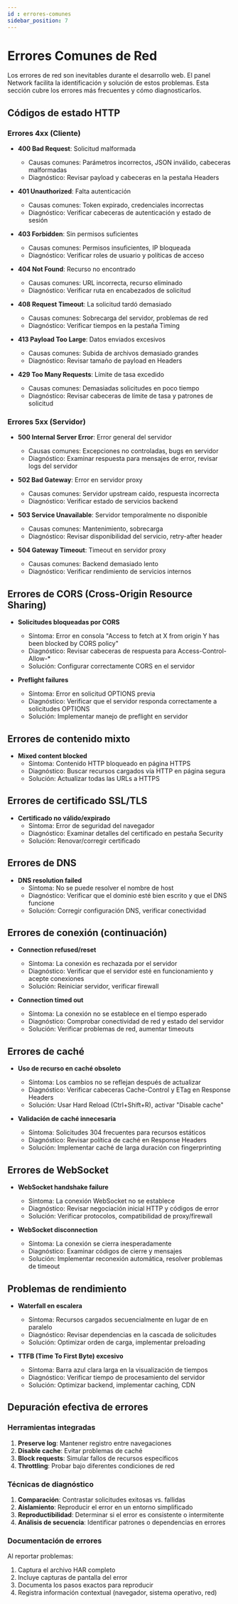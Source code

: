 ```yaml
---
id : errores-comunes
sidebar_position: 7
---
```


# Errores Comunes de Red

Los errores de red son inevitables durante el desarrollo web. El panel Network facilita la identificación y solución de estos problemas. Esta sección cubre los errores más frecuentes y cómo diagnosticarlos.

## Códigos de estado HTTP

### Errores 4xx (Cliente)

- **400 Bad Request**: Solicitud malformada
  - Causas comunes: Parámetros incorrectos, JSON inválido, cabeceras malformadas
  - Diagnóstico: Revisar payload y cabeceras en la pestaña Headers

- **401 Unauthorized**: Falta autenticación
  - Causas comunes: Token expirado, credenciales incorrectas
  - Diagnóstico: Verificar cabeceras de autenticación y estado de sesión

- **403 Forbidden**: Sin permisos suficientes
  - Causas comunes: Permisos insuficientes, IP bloqueada
  - Diagnóstico: Verificar roles de usuario y políticas de acceso

- **404 Not Found**: Recurso no encontrado
  - Causas comunes: URL incorrecta, recurso eliminado
  - Diagnóstico: Verificar ruta en encabezados de solicitud

- **408 Request Timeout**: La solicitud tardó demasiado
  - Causas comunes: Sobrecarga del servidor, problemas de red
  - Diagnóstico: Verificar tiempos en la pestaña Timing

- **413 Payload Too Large**: Datos enviados excesivos
  - Causas comunes: Subida de archivos demasiado grandes
  - Diagnóstico: Revisar tamaño de payload en Headers

- **429 Too Many Requests**: Límite de tasa excedido
  - Causas comunes: Demasiadas solicitudes en poco tiempo
  - Diagnóstico: Revisar cabeceras de límite de tasa y patrones de solicitud

### Errores 5xx (Servidor)

- **500 Internal Server Error**: Error general del servidor
  - Causas comunes: Excepciones no controladas, bugs en servidor
  - Diagnóstico: Examinar respuesta para mensajes de error, revisar logs del servidor

- **502 Bad Gateway**: Error en servidor proxy
  - Causas comunes: Servidor upstream caído, respuesta incorrecta
  - Diagnóstico: Verificar estado de servicios backend

- **503 Service Unavailable**: Servidor temporalmente no disponible
  - Causas comunes: Mantenimiento, sobrecarga
  - Diagnóstico: Revisar disponibilidad del servicio, retry-after header

- **504 Gateway Timeout**: Timeout en servidor proxy
  - Causas comunes: Backend demasiado lento
  - Diagnóstico: Verificar rendimiento de servicios internos

## Errores de CORS (Cross-Origin Resource Sharing)

- **Solicitudes bloqueadas por CORS**
  - Síntoma: Error en consola "Access to fetch at X from origin Y has been blocked by CORS policy"
  - Diagnóstico: Revisar cabeceras de respuesta para Access-Control-Allow-* 
  - Solución: Configurar correctamente CORS en el servidor

- **Preflight failures**
  - Síntoma: Error en solicitud OPTIONS previa
  - Diagnóstico: Verificar que el servidor responda correctamente a solicitudes OPTIONS
  - Solución: Implementar manejo de preflight en servidor

## Errores de contenido mixto

- **Mixed content blocked**
  - Síntoma: Contenido HTTP bloqueado en página HTTPS
  - Diagnóstico: Buscar recursos cargados vía HTTP en página segura
  - Solución: Actualizar todas las URLs a HTTPS

## Errores de certificado SSL/TLS

- **Certificado no válido/expirado**
  - Síntoma: Error de seguridad del navegador
  - Diagnóstico: Examinar detalles del certificado en pestaña Security
  - Solución: Renovar/corregir certificado

## Errores de DNS

- **DNS resolution failed**
  - Síntoma: No se puede resolver el nombre de host
  - Diagnóstico: Verificar que el dominio esté bien escrito y que el DNS funcione
  - Solución: Corregir configuración DNS, verificar conectividad

## Errores de conexión (continuación)

- **Connection refused/reset**
  - Síntoma: La conexión es rechazada por el servidor
  - Diagnóstico: Verificar que el servidor esté en funcionamiento y acepte conexiones
  - Solución: Reiniciar servidor, verificar firewall

- **Connection timed out**
  - Síntoma: La conexión no se establece en el tiempo esperado
  - Diagnóstico: Comprobar conectividad de red y estado del servidor
  - Solución: Verificar problemas de red, aumentar timeouts

## Errores de caché

- **Uso de recurso en caché obsoleto**
  - Síntoma: Los cambios no se reflejan después de actualizar
  - Diagnóstico: Verificar cabeceras Cache-Control y ETag en Response Headers
  - Solución: Usar Hard Reload (Ctrl+Shift+R), activar "Disable cache"

- **Validación de caché innecesaria**
  - Síntoma: Solicitudes 304 frecuentes para recursos estáticos
  - Diagnóstico: Revisar política de caché en Response Headers
  - Solución: Implementar caché de larga duración con fingerprinting

## Errores de WebSocket

- **WebSocket handshake failure**
  - Síntoma: La conexión WebSocket no se establece
  - Diagnóstico: Revisar negociación inicial HTTP y códigos de error
  - Solución: Verificar protocolos, compatibilidad de proxy/firewall

- **WebSocket disconnection**
  - Síntoma: La conexión se cierra inesperadamente
  - Diagnóstico: Examinar códigos de cierre y mensajes
  - Solución: Implementar reconexión automática, resolver problemas de timeout

## Problemas de rendimiento

- **Waterfall en escalera**
  - Síntoma: Recursos cargados secuencialmente en lugar de en paralelo
  - Diagnóstico: Revisar dependencias en la cascada de solicitudes
  - Solución: Optimizar orden de carga, implementar preloading

- **TTFB (Time To First Byte) excesivo**
  - Síntoma: Barra azul clara larga en la visualización de tiempos
  - Diagnóstico: Verificar tiempo de procesamiento del servidor
  - Solución: Optimizar backend, implementar caching, CDN

## Depuración efectiva de errores

### Herramientas integradas

1. **Preserve log**: Mantener registro entre navegaciones
2. **Disable cache**: Evitar problemas de caché
3. **Block requests**: Simular fallos de recursos específicos
4. **Throttling**: Probar bajo diferentes condiciones de red

### Técnicas de diagnóstico

1. **Comparación**: Contrastar solicitudes exitosas vs. fallidas
2. **Aislamiento**: Reproducir el error en un entorno simplificado
3. **Reproductibilidad**: Determinar si el error es consistente o intermitente
4. **Análisis de secuencia**: Identificar patrones o dependencias en errores

### Documentación de errores

Al reportar problemas:
1. Captura el archivo HAR completo
2. Incluye capturas de pantalla del error
3. Documenta los pasos exactos para reproducir
4. Registra información contextual (navegador, sistema operativo, red)